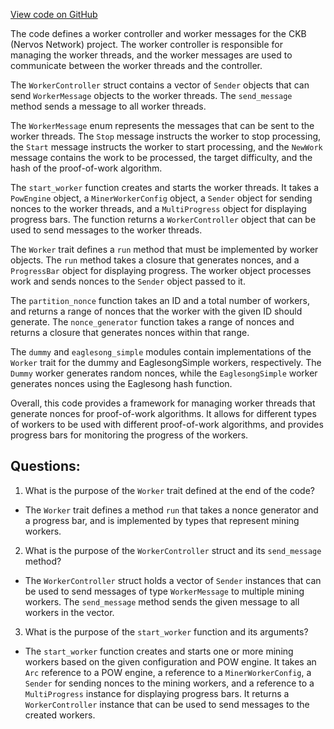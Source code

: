 [View code on GitHub](https://github.com/nervosnetwork/ckb/miner/src/worker/mod.rs)

The code defines a worker controller and worker messages for the CKB (Nervos Network) project. The worker controller is responsible for managing the worker threads, and the worker messages are used to communicate between the worker threads and the controller.

The `WorkerController` struct contains a vector of `Sender` objects that can send `WorkerMessage` objects to the worker threads. The `send_message` method sends a message to all worker threads.

The `WorkerMessage` enum represents the messages that can be sent to the worker threads. The `Stop` message instructs the worker to stop processing, the `Start` message instructs the worker to start processing, and the `NewWork` message contains the work to be processed, the target difficulty, and the hash of the proof-of-work algorithm.

The `start_worker` function creates and starts the worker threads. It takes a `PowEngine` object, a `MinerWorkerConfig` object, a `Sender` object for sending nonces to the worker threads, and a `MultiProgress` object for displaying progress bars. The function returns a `WorkerController` object that can be used to send messages to the worker threads.

The `Worker` trait defines a `run` method that must be implemented by worker objects. The `run` method takes a closure that generates nonces, and a `ProgressBar` object for displaying progress. The worker object processes work and sends nonces to the `Sender` object passed to it.

The `partition_nonce` function takes an ID and a total number of workers, and returns a range of nonces that the worker with the given ID should generate. The `nonce_generator` function takes a range of nonces and returns a closure that generates nonces within that range.

The `dummy` and `eaglesong_simple` modules contain implementations of the `Worker` trait for the dummy and EaglesongSimple workers, respectively. The `Dummy` worker generates random nonces, while the `EaglesongSimple` worker generates nonces using the Eaglesong hash function.

Overall, this code provides a framework for managing worker threads that generate nonces for proof-of-work algorithms. It allows for different types of workers to be used with different proof-of-work algorithms, and provides progress bars for monitoring the progress of the workers.
## Questions: 
 1. What is the purpose of the `Worker` trait defined at the end of the code?
- The `Worker` trait defines a method `run` that takes a nonce generator and a progress bar, and is implemented by types that represent mining workers.

2. What is the purpose of the `WorkerController` struct and its `send_message` method?
- The `WorkerController` struct holds a vector of `Sender` instances that can be used to send messages of type `WorkerMessage` to multiple mining workers. The `send_message` method sends the given message to all workers in the vector.

3. What is the purpose of the `start_worker` function and its arguments?
- The `start_worker` function creates and starts one or more mining workers based on the given configuration and POW engine. It takes an `Arc` reference to a POW engine, a reference to a `MinerWorkerConfig`, a `Sender` for sending nonces to the mining workers, and a reference to a `MultiProgress` instance for displaying progress bars. It returns a `WorkerController` instance that can be used to send messages to the created workers.